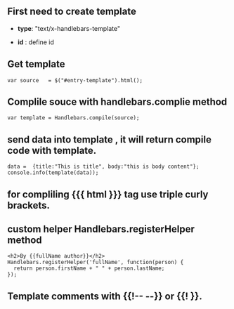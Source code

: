 ## First need to create template
- **type**: "text/x-handlebars-template"
- **id** : define id


    <script id="entry-template" type="text/x-handlebars-template">
      <div class="entry">
        <h1>{{title}}</h1>
        <div class="body">
          {{body}}
        </div>
      </div>
    </script>

## Get template 
    var source   = $("#entry-template").html();

## Complile souce with handlebars.complie method
    var template = Handlebars.compile(source);

## send data into template , it will return compile code with template.
    data =  {title:"This is title", body:"this is body content"};
    console.info(template(data));
    
## for compliling {{{ html }}} tag use triple curly brackets.

## custom helper **Handlebars.registerHelper method**
    <h2>By {{fullName author}}</h2>
    Handlebars.registerHelper('fullName', function(person) {
      return person.firstName + " " + person.lastName;
    });

## Template comments with {{!-- --}} or {{! }}.




